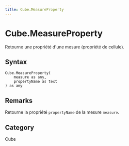 ```yaml
---
title: Cube.MeasureProperty
---
```


# Cube.MeasureProperty


Retourne une propriété d&#39;une mesure (propriété de cellule).


## Syntax

```powerquery
Cube.MeasureProperty(
    measure as any,
    propertyName as text
) as any
```


## Remarks

Retourne la propriété <code>propertyName</code> de la mesure <code>measure</code>.



## Category
Cube
